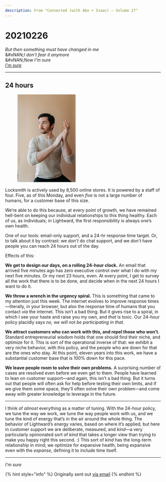 ```yaml
---
description: From "Connected (with Abe + Isaac) — Volume 27"
---
```


# 20210226

_But then something must have changed in me_\
&#xNAN;_&#x49; don't fear it anymore_\
&#xNAN;_&#x4E;ow I'm sure_\
[_I'm sure_](https://www.youtube.com/watch?v=PuMz4v5PYKc)

***

## 24 hours

<figure><img src="../../.gitbook/assets/image (6) (1).png" alt="" width="188"><figcaption></figcaption></figure>

Locksmith is actively used by 8,500 online stores. It is powered by a staff of four. Five, as of this Monday, and even _five_ is not a large number of humans, for a customer base of this size.

We’re able to do this because, at every point of growth, we have remained hell-bent on keeping our individual relationships to this thing healthy. Each of us, as individuals; in Lightward, the first responsibility is always one’s own health.

One of our tools: email-only support, and a 24-hr response time target. Or, to talk about it by contrast: we _don’t_ do chat support, and we _don’t_ have people you can reach 24 hours out of the day.

Effects of this:

**We get to design our days, on a rolling 24-hour clock.** An email that arrived five minutes ago has zero executive control over what I do with my next five minutes. Or my next 23 hours, even. At every point, I get to survey all the work that there is to be done, and decide when in the next 24 hours I want to do it.

**We throw a wrench in the urgency spiral.** This is something that came to my attention just this week. The internet evolves to improve response times—literally, in your browser, but also the response time of humans that you contact _via_ the internet. This isn’t a bad thing. But it gives rise to a spiral, in which I see your haste and raise you my own, and _that_ is toxic. Our 24-hour policy placidly says _no, we will not be participating in that_.

**We attract customers who can work with this, and repel those who won’t.** Standard entrepreneurial wisdom holds that one should find their niche, and optimize for it. This is sort of the operational inverse of that: we exhibit a very niche behavior, with this policy, and the people who are down for that are the ones who stay. At this point, eleven years into this work, we have a substantial customer base that is 100% down for this pace.

**We leave people room to solve their own problems.** A surprising number of cases are resolved even before we even get to them. People have learned to lean on customer support—and again, this isn’t a bad thing. But it turns out that people will often ask for help before testing their own limits, and if we give them some space, they’ll often solve their own problem—and come away with greater knowledge to leverage in the future.

***

I think of _almost_ everything as a matter of tuning. With the 24-hour policy, we tune the way we work, we tune the way people work with us, and we tune the kind of energy that’s in the air around the whole thing. The behavior of Lightward’s energy varies, based on where it’s applied, but here in customer support we are deliberate, measured, and _kind_—a very particularly opinionated sort of _kind_ that takes a longer view than trying to make you happy right this second. :) This sort of _kind_ has the long-term relationship in mind; we optimize for expansive health, being expansive even with the _expanse_, defining it to include time itself.

***

_I'm sure_

{% hint style="info" %}
Originally sent out [via email](https://lightward.com/campaigns/view-campaign/o5y7ALjDCsmf5A7xOpnM4Y9KVmgp1-kBYU-u0YQQOd7YrN2MTZFksm6SG7vj7hlJLQu5LYPZdjJvPGnc76OmU5a9x0xigLbw)
{% endhint %}
